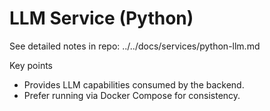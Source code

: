 # LLM Service (Python)

See detailed notes in repo: ../../docs/services/python-llm.md

Key points
- Provides LLM capabilities consumed by the backend.
- Prefer running via Docker Compose for consistency.
